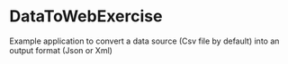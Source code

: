 # DataToWebExercise
Example application to convert a data source (Csv file by default) into an output format (Json or Xml)
